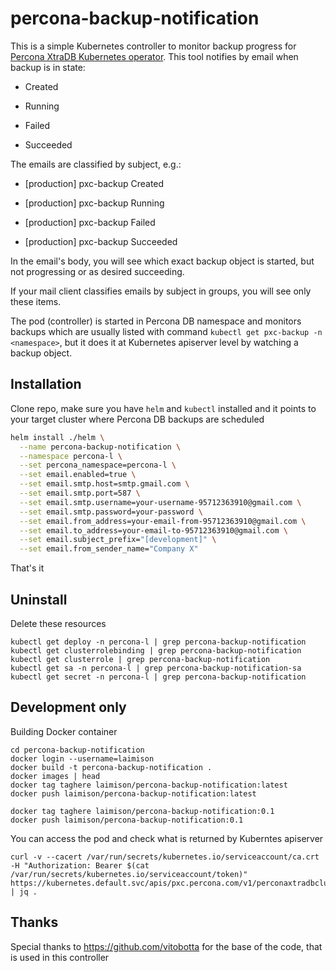 # percona-backup-notification

This is a simple Kubernetes controller to monitor backup progress for [Percona XtraDB Kubernetes operator](https://github.com/percona/percona-xtradb-cluster-operator). This tool notifies by email when backup is in state:

* Created

* Running

* Failed

* Succeeded

The emails are classified by subject, e.g.:

* [production] pxc-backup Created

* [production] pxc-backup Running

* [production] pxc-backup Failed

* [production] pxc-backup Succeeded

In the email's body, you will see which exact backup object is started, but not progressing or as desired succeeding.

If your mail client classifies emails by subject in groups, you will see only these items.

The pod (controller) is started in Percona DB namespace and monitors backups which are usually listed with command `kubectl get pxc-backup -n <namespace>`, but it does it at Kubernetes apiserver level by watching a backup object.

## Installation

Clone repo, make sure you have `helm` and `kubectl` installed and it points to your target cluster where Percona DB backups are scheduled

```bash
helm install ./helm \
  --name percona-backup-notification \
  --namespace percona-l \
  --set percona_namespace=percona-l \
  --set email.enabled=true \
  --set email.smtp.host=smtp.gmail.com \
  --set email.smtp.port=587 \
  --set email.smtp.username=your-username-95712363910@gmail.com \
  --set email.smtp.password=your-password \
  --set email.from_address=your-email-from-95712363910@gmail.com \
  --set email.to_address=your-email-to-95712363910@gmail.com \
  --set email.subject_prefix="[development]" \
  --set email.from_sender_name="Company X"
```

That's it

## Uninstall

Delete these resources

```
kubectl get deploy -n percona-l | grep percona-backup-notification
kubectl get clusterrolebinding | grep percona-backup-notification
kubectl get clusterrole | grep percona-backup-notification
kubectl get sa -n percona-l | grep percona-backup-notification-sa
kubectl get secret -n percona-l | grep percona-backup-notification

```

## Development only

Building Docker container

```
cd percona-backup-notification
docker login --username=laimison
docker build -t percona-backup-notification .
docker images | head
docker tag taghere laimison/percona-backup-notification:latest
docker push laimison/percona-backup-notification:latest

docker tag taghere laimison/percona-backup-notification:0.1
docker push laimison/percona-backup-notification:0.1
```

You can access the pod and check what is returned by Kuberntes apiserver

```
curl -v --cacert /var/run/secrets/kubernetes.io/serviceaccount/ca.crt -H "Authorization: Bearer $(cat /var/run/secrets/kubernetes.io/serviceaccount/token)" https://kubernetes.default.svc/apis/pxc.percona.com/v1/perconaxtradbclusterbackups | jq .
```

## Thanks

Special thanks to https://github.com/vitobotta for the base of the code, that is used in this controller
